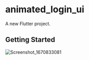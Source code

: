 # animated_login_ui

A new Flutter project.

## Getting Started


![Screenshot_1670833081](https://user-images.githubusercontent.com/59091904/206995594-18bd8ee4-faec-4d6d-9eb5-10f03f2e18e3.png)
